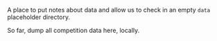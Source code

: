 A place to put notes about data and allow us to check in an empty `data`
placeholder directory. 

So far, dump all competition data here, locally.
